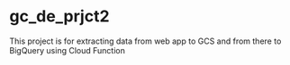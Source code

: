 # gc_de_prjct2
This project is for extracting data from web app  to GCS and from there to BigQuery using Cloud Function
